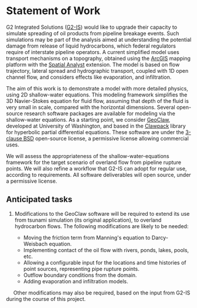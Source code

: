 # Statement of Work

G2 Integrated Solutions ([G2-IS](https://g2-is.com)) would like to upgrade their capacity to simulate spreading of oil products from pipeline breakage events.
Such simulations may be part of the analysis aimed at understanding the potential damage from release of liquid hydrocarbons, 
which federal regulators require of interstate pipeline operators. 
A current simplified model uses transport mechanisms on a topography, obtained using the 
[ArcGIS](https://www.esri.com/en-us/arcgis/about-arcgis/overview) mapping platform with the 
[Spatial Analyst](http://www.esri.com/software/arcgis/extensions/spatialanalyst) extension.
The model is based on flow trajectory, lateral spread and hydrographic transport, 
coupled with 1D open channel flow, and considers effects like evaporation, and infiltration.

The aim of this work is to demonstrate a model with more detailed physics, using 2D shallow-water equations.
This modeling framework simplifies the 3D Navier-Stokes equation for fluid flow, 
assuming that depth of the fluid is very small in scale, compared with the horizontal dimensions.
Several open-source research software packages are available for modeling via the shallow-water equations.
As a starting point, we consider [GeoClaw](http://depts.washington.edu/clawpack/geoclaw/), developed at University of Washington, 
and based in the [Clawpack](http://www.clawpack.org) library for hyperbolic partial differential equations.
These software are under the [3-clause BSD](https://opensource.org/licenses/BSD-3-Clause) open-source license,
a permissive license allowing commercial uses.

We will assess the appropriateness of the shallow-water-equations framework for the target scenario of overland flow
from pipeline rupture points. We will also refine a workflow that G2-IS can adopt for regular use, according to requirements.
All software deliverables will open source, under a permissive license.

## Anticipated tasks

1. Modifications to the GeoClaw software will be required to extend its use from tsunami simulation (its original application), to overland hydrocarbon flows. The following modifications are likely to be needed:

	* Moving the friction term from Manning's equation to Darcy-Weisbach equation.
	* Implementing contact of the oil flow with rivers, ponds, lakes, pools, etc.
	* Allowing a configurable input for the locations and time histories of point sources, representing pipe rupture points.
	* Outflow boundary conditions from the domain.
	* Adding evaporation and infiltration models.

&nbsp;&nbsp;&nbsp;&nbsp;&nbsp;Other modifications may also be required, based on the input from G2-IS during the course of this project.
